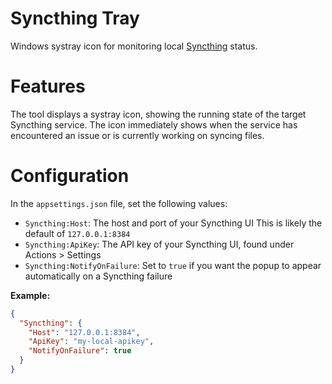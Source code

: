 # Syncthing Tray
Windows systray icon for monitoring local [Syncthing](https://github.com/syncthing/syncthing) status.

# Features
The tool displays a systray icon, showing the running state of the target Syncthing service.
The icon immediately shows when the service has encountered an issue or is currently working on syncing files.

# Configuration
In the `appsettings.json` file, set the following values:
* `Syncthing:Host`: The host and port of your Syncthing UI
  This is likely the default of `127.0.0.1:8384`
* `Syncthing:ApiKey`: The API key of your Syncthing UI, found under Actions > Settings
* `Syncthing:NotifyOnFailure`: Set to `true` if you want the popup to appear automatically on a Syncthing failure

**Example:**
```json
{
  "Syncthing": {
    "Host": "127.0.0.1:8384",
    "ApiKey": "my-local-apikey",
    "NotifyOnFailure": true
  }
}
```